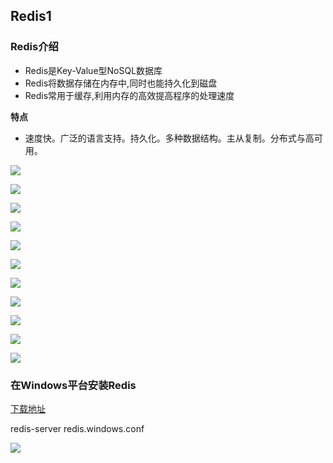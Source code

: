 ## Redis1

### **Redis介绍**

- Redis是Key-Value型NoSQL数据库
- Redis将数据存储在内存中,同时也能持久化到磁盘
- Redis常用于缓存,利用内存的高效提高程序的处理速度

**特点**

- 速度快。广泛的语言支持。持久化。多种数据结构。主从复制。分布式与高可用。

![](../images/redis1/1.png)

![](../images/redis1/2.png)

![](../images/redis1/3.png)

![](../images/redis1/4.png)

![](../images/redis1/5.png)

![](../images/redis1/6.png)

![](../images/redis1/7.png)

![](../images/redis1/8.png)

![](../images/redis1/9.png)

![](../images/redis1/10.png)

![](../images/redis1/11.png)

### 在Windows平台安装Redis

[下载地址]( https://github.com/microsoftarchive/redis/releases )

 redis-server redis.windows.conf 

![](../images/redis1/12.png)

